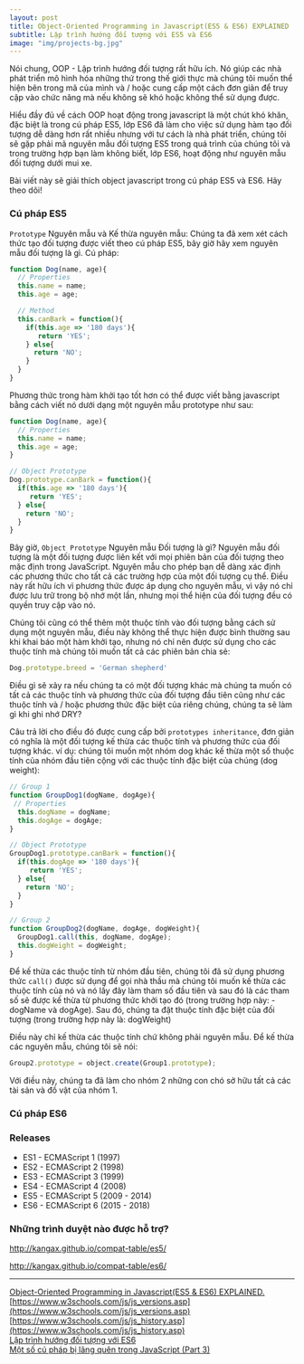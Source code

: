 ```yaml
---
layout: post
title: Object-Oriented Programming in Javascript(ES5 & ES6) EXPLAINED
subtitle: Lập trình hướng đối tượng với ES5 và ES6
image: "img/projects-bg.jpg"
---
```


Nói chung, OOP - Lập trình hướng đối tượng rất hữu ích. Nó giúp các nhà phát triển mô hình hóa những thứ trong thế giới thực mà chúng tôi muốn thể hiện bên trong mã của mình và / hoặc cung cấp một cách đơn giản để truy cập vào chức năng mà nếu không sẽ khó hoặc không thể sử dụng được.

Hiểu đầy đủ về cách OOP hoạt động trong javascript là một chút khó khăn, đặc biệt là trong cú pháp ES5, lớp ES6 đã làm cho việc sử dụng hàm tạo đối tượng dễ dàng hơn rất nhiều nhưng với tư cách là nhà phát triển, chúng tôi sẽ gặp phải mã nguyên mẫu đối tượng ES5 trong quá trình của chúng tôi và trong trường hợp bạn làm không biết, lớp ES6, hoạt động như nguyên mẫu đối tượng dưới mui xe.

Bài viết này sẽ giải thích object  javascript trong cú pháp ES5 và ES6. Hãy theo dõi!

### Cú pháp ES5

`Prototype` Nguyên mẫu và Kế thừa nguyên mẫu:
Chúng ta đã xem xét cách thức tạo đối tượng được viết theo cú pháp ES5, bây giờ hãy xem nguyên mẫu đối tượng là gì. Cú pháp:

```js
function Dog(name, age){
  // Properties
  this.name = name;
  this.age = age;

  // Method
  this.canBark = function(){
    if(this.age => '180 days'){
       return 'YES';
    } else{
      return 'NO';
    }
  }
}
```

Phương thức trong hàm khởi tạo tốt hơn có thể được viết bằng javascript bằng cách viết nó dưới dạng một nguyên mẫu prototype như sau: 

```js
function Dog(name, age){
  // Properties
  this.name = name;
  this.age = age;
}

// Object Prototype
Dog.prototype.canBark = function(){
  if(this.age => '180 days'){
     return 'YES';
  } else{
    return 'NO';
  }
}
```

Bây giờ, `Object Prototype` Nguyên mẫu Đối tượng là gì? Nguyên mẫu đối tượng là một đối tượng được liên kết với mọi phiên bản của đối tượng theo mặc định trong JavaScript. Nguyên mẫu cho phép bạn dễ dàng xác định các phương thức cho tất cả các trường hợp của một đối tượng cụ thể. Điều này rất hữu ích vì phương thức được áp dụng cho nguyên mẫu, vì vậy nó chỉ được lưu trữ trong bộ nhớ một lần, nhưng mọi thể hiện của đối tượng đều có quyền truy cập vào nó.

Chúng tôi cũng có thể thêm một thuộc tính vào đối tượng bằng cách sử dụng một nguyên mẫu, điều này không thể thực hiện được bình thường sau khi khai báo một hàm khởi tạo, nhưng nó chỉ nên được sử dụng cho các thuộc tính mà chúng tôi muốn tất cả các phiên bản chia sẻ:

```js
Dog.prototype.breed = 'German shepherd'
```

Điều gì sẽ xảy ra nếu chúng ta có một đối tượng khác mà chúng ta muốn có tất cả các thuộc tính và phương thức của đối tượng đầu tiên cũng như các thuộc tính và / hoặc phương thức đặc biệt của riêng chúng, chúng ta sẽ làm gì khi ghi nhớ DRY?

Câu trả lời cho điều đó được cung cấp bởi `prototypes inheritance`, đơn giản có nghĩa là một đối tượng kế thừa các thuộc tính và phương thức của đối tượng khác. ví dụ: chúng tôi muốn một nhóm dog khác kế thừa một số thuộc tính của nhóm đầu tiên cộng với các thuộc tính đặc biệt của chúng (dog weight):

```js
// Group 1
function GroupDog1(dogName, dogAge){
 // Properties
  this.dogName = dogName;
  this.dogAge = dogAge;
}

// Object Prototype
GroupDog1.prototype.canBark = function(){
  if(this.dogAge => '180 days'){
     return 'YES';
  } else{
    return 'NO';
  }
}

// Group 2
function GroupDog2(dogName, dogAge, dogWeight){
  GroupDog1.call(this, dogName, dogAge);
  this.dogWeight = dogWeight;
}
```

Để kế thừa các thuộc tính từ nhóm đầu tiên, chúng tôi đã sử dụng phương thức `call()` được sử dụng để gọi nhà thầu mà chúng tôi muốn kế thừa các thuộc tính của nó và nó lấy đây làm tham số đầu tiên và sau đó là các tham số sẽ được kế thừa từ phương thức khởi tạo đó (trong trường hợp này: - dogName và dogAge). Sau đó, chúng ta đặt thuộc tính đặc biệt của đối tượng (trong trường hợp này là: dogWeight)

Điều này chỉ kế thừa các thuộc tính chứ không phải nguyên mẫu. Để kế thừa các nguyên mẫu, chúng tôi sẽ nói:

```js
Group2.prototype = object.create(Group1.prototype);
```

Với điều này, chúng ta đã làm cho nhóm 2 những con chó sở hữu tất cả các tài sản và đồ vật của nhóm 1.


### Cú pháp ES6





### Releases
- ES1 - ECMAScript 1 (1997)
- ES2 - ECMAScript 2 (1998)
- ES3 - ECMAScript 3 (1999)
- ES4 - ECMAScript 4 (2008)
- ES5 - ECMAScript 5 (2009 - 2014)
- ES6 - ECMAScript 6 (2015 - 2018)


### Những trình duyệt nào được hỗ trợ?

http://kangax.github.io/compat-table/es5/

http://kangax.github.io/compat-table/es6/

-----
[Object-Oriented Programming in Javascript(ES5 & ES6) EXPLAINED.](https://dev.to/orighoprecious/object-oriented-programming-in-javascript-es5-es6-explained-4jbk)  
[https://www.w3schools.com/js/js_versions.asp](https://www.w3schools.com/js/js_versions.asp)  
[https://www.w3schools.com/js/js_history.asp](https://www.w3schools.com/js/js_history.asp)  
[Lập trình hướng đối tượng với ES6](https://viblo.asia/p/lap-trinh-huong-doi-tuong-voi-es6-aWj534XeK6m)  
[Một số cú pháp bị lãng quên trong JavaScript (Part 3)](https://viblo.asia/p/mot-so-cu-phap-bi-lang-quen-trong-javascript-part-3-jvEla0wdZkw)  


